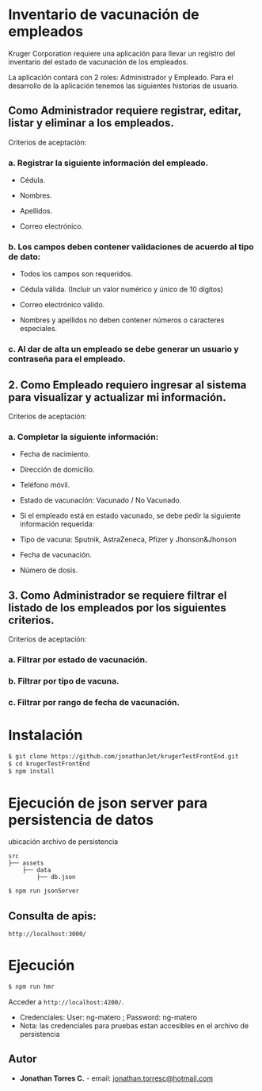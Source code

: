 # Inventario de vacunación de empleados

Kruger Corporation requiere una aplicación para llevar un registro del inventario del estado de
vacunación de los empleados.

La aplicación contará con 2 roles: Administrador y Empleado.
Para el desarrollo de la aplicación tenemos las siguientes historias de usuario.

## Como Administrador requiere registrar, editar, listar y eliminar a los empleados.

Criterios de aceptación:

### a. Registrar la siguiente información del empleado.

- Cédula.

- Nombres.

- Apellidos.

- Correo electrónico.

### b. Los campos deben contener validaciones de acuerdo al tipo de dato:

- Todos los campos son requeridos.

- Cédula válida. (Incluir un valor numérico y único de 10 dígitos)

- Correo electrónico válido.

- Nombres y apellidos no deben contener números o caracteres especiales.

### c. Al dar de alta un empleado se debe generar un usuario y contraseña para el empleado.

## 2. Como Empleado requiero ingresar al sistema para visualizar y actualizar mi información.

Criterios de aceptación:

### a. Completar la siguiente información:

- Fecha de nacimiento.

- Dirección de domicilio.

- Teléfono móvil.

- Estado de vacunación: Vacunado / No Vacunado.

- Si el empleado está en estado vacunado, se debe pedir la siguiente información
  requerida:

- Tipo de vacuna: Sputnik, AstraZeneca, Pfizer y Jhonson&Jhonson

- Fecha de vacunación.

- Número de dosis.

## 3. Como Administrador se requiere filtrar el listado de los empleados por los siguientes criterios.

Criterios de aceptación:

### a. Filtrar por estado de vacunación.

### b. Filtrar por tipo de vacuna.

### c. Filtrar por rango de fecha de vacunación.

# Instalación

```bash
$ git clone https://github.com/jonathanJet/krugerTestFrontEnd.git
$ cd krugerTestFrontEnd
$ npm install
```

# Ejecución de json server para persistencia de datos

ubicación archivo de persistencia

```text
src
├── assets
    ├── data
        ├── db.json
```

```bash
$ npm run jsonServer
```

## Consulta de apis:

`http://localhost:3000/`

# Ejecución

```bash
$ npm run hmr
```

Acceder a `http://localhost:4200/`.

- Credenciales: User: ng-matero ; Password: ng-matero
- Nota: las credenciales para pruebas estan accesibles en el archivo de persistencia

## Autor

- **Jonathan Torres C.** - email: jonathan.torresc@hotmail.com
